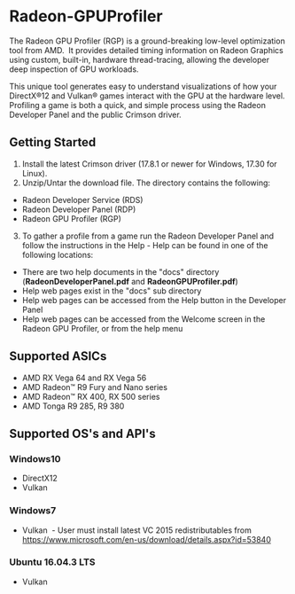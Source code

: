 # Radeon-GPUProfiler

The Radeon GPU Profiler (RGP) is a ground-breaking low-level optimization tool from AMD.  It provides detailed timing information on Radeon Graphics using custom, built-in, hardware thread-tracing, allowing the developer deep inspection of GPU workloads.

This unique tool generates easy to understand visualizations of how your DirectX®12 and Vulkan® games interact with the GPU at the hardware level. Profiling a game is both a quick, and simple process using the Radeon Developer Panel and the public Crimson driver. 


## Getting Started

1. Install the latest Crimson driver (17.8.1 or newer for Windows, 17.30 for Linux).
2. Unzip/Untar the download file. The directory contains the following:
* Radeon Developer Service (RDS)
* Radeon Developer Panel (RDP)
* Radeon GPU Profiler (RGP)
3. To gather a profile from a game run the Radeon Developer Panel and follow the instructions in the Help - Help can be found in one of the following locations:
* There are two help documents in the "docs" directory (**RadeonDeveloperPanel.pdf** and **RadeonGPUProfiler.pdf**)
* Help web pages exist in the "docs" sub directory
* Help web pages can be accessed from the Help button in the Developer Panel
* Help web pages can be accessed from the Welcome screen in the Radeon GPU Profiler, or from the help menu

## Supported ASICs
* AMD RX Vega 64 and RX Vega 56
* AMD Radeon™ R9 Fury and Nano series  
* AMD Radeon™ RX 400, RX 500 series
* AMD Tonga R9 285, R9 380
 
## Supported OS's and API's
### Windows10  
* DirectX12  
* Vulkan
    
### Windows7  
* Vulkan  - User must install latest VC 2015 redistributables from https://www.microsoft.com/en-us/download/details.aspx?id=53840
    
### Ubuntu 16.04.3 LTS  
* Vulkan
